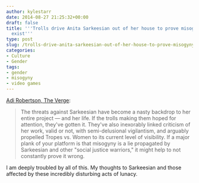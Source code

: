 ```yaml
---
author: kylestarr
date: 2014-08-27 21:25:32+00:00
draft: false
title: '''Trolls drive Anita Sarkeesian out of her house to prove misogyny doesn''t
  exist'''
type: post
slug: /trolls-drive-anita-sarkeesian-out-of-her-house-to-prove-misogyny-doesnt-exist/
categories:
- Culture
- Gender
tags:
- gender
- misogyny
- video games
---
```


[Adi Robertson, The Verge](http://theverge.com/2014/8/27/6075179/anita-sarkeesian-says-she-was-driven-out-of-house-by-threats):

> The threats against Sarkeesian have become a nasty backdrop to her entire project — and her life. If the trolls making them hoped for attention, they've gotten it. They've also inexorably linked criticism of her work, valid or not, with semi-delusional vigilantism, and arguably propelled Tropes vs. Women to its current level of visibility. If a major plank of your platform is that misogyny is a lie propagated by Sarkeesian and other "social justice warriors," it might help to not constantly prove it wrong.

I am deeply troubled by all of this. My thoughts to Sarkeesian and those affected by these incredibly disturbing acts of lunacy.
